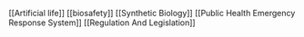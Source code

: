 [[Artificial life]]
[[biosafety]]
[[Synthetic Biology]]
[[Public Health Emergency Response System]]
[[Regulation And Legislation]]
